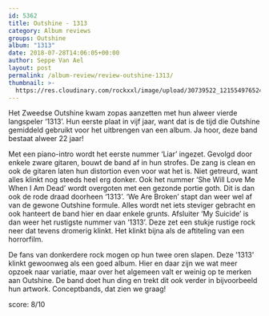 ```yaml
---
id: 5362
title: Outshine - 1313
category: Album reviews
groups: Outshine
album: "1313"
date: 2018-07-28T14:06:05+00:00
author: Seppe Van Ael
layout: post
permalink: /album-review/review-outshine-1313/
thumbnail: >-
  https://res.cloudinary.com/rockxxl/image/upload/30739522_1215549765248652_3151441099194373628_n.jpg
---
```

Het Zweedse Outshine kwam zopas aanzetten met hun alweer vierde langspeler ‘1313’. Hun eerste plaat in vijf jaar, want dat is de tijd die Outshine gemiddeld gebruikt voor het uitbrengen van een album. Ja hoor, deze band bestaat alweer 22 jaar!

Met een piano-intro wordt het eerste nummer ‘Liar’ ingezet. Gevolgd door enkele zware gitaren, bouwt de band af in hun strofes. De zang is clean en ook de gitaren laten hun distortion even voor wat het is. Niet getreurd, want alles klinkt nog steeds heel erg donker. Ook het nummer ‘She Will Love Me When I Am Dead’ wordt overgoten met een gezonde portie goth. Dit is dan ook de rode draad doorheen ‘1313’. ‘We Are Broken’ stapt dan weer wel af van de gewone Outshine formule. Alles wordt net iets steviger gebracht en ook hanteert de band hier en daar enkele grunts. Afsluiter ‘My Suicide’ is dan weer het rustigste nummer van ‘1313’. Deze zet een stukje rustige rock neer dat tevens dromerig klinkt. Het klinkt bijna als de aftiteling van een horrorfilm.

De fans van donkerdere rock mogen op hun twee oren slapen. Deze '1313' klinkt gewoonweg als een goed album. Hier en daar zijn we wat meer opzoek naar variatie, maar over het algemeen valt er weinig op te merken aan Outshine. De band doet hun ding en trekt dit ook verder in bijvoorbeeld hun artwork. Conceptbands, dat zien we graag!

score: 8/10
